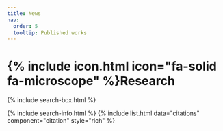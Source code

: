 ```yaml
---
title: News
nav:
  order: 5
  tooltip: Published works
---
```


# {% include icon.html icon="fa-solid fa-microscope" %}Research

{% include search-box.html %}

{% include search-info.html %}
{% include list.html data="citations" component="citation" style="rich" %}

